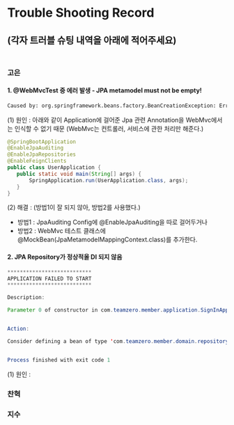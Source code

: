 # Trouble Shooting Record

## (각자 트러블 슈팅 내역을 아래에 적어주세요) <br> <br>          

### 고은
#### 1. @WebMvcTest 중 에러 발생 - JPA metamodel must not be empty!
```bash
Caused by: org.springframework.beans.factory.BeanCreationException: Error creating bean with name 'jpaAuditingHandler': Cannot resolve reference to bean 'jpaMappingContext' while setting constructor argument; nested exception is org.springframework.beans.factory.BeanCreationException: Error creating bean with name 'jpaMappingContext': Invocation of init method failed; nested exception is java.lang.IllegalArgumentException: JPA metamodel must not be empty!
```
 (1) 원인 : 아래와 같이 Application에 걸어준 Jpa 관련 Annotation을 WebMvc에서는 인식할 수 없기 때문 (WebMvc는 컨트롤러, 서비스에 관한 처리만 해준다.)
 ```java
@SpringBootApplication
@EnableJpaAuditing
@EnableJpaRepositories
@EnableFeignClients
public class UserApplication {
    public static void main(String[] args) {
        SpringApplication.run(UserApplication.class, args);
    }
}
 ```
 (2) 해결 : (방법1이 잘 되지 않아, 방법2를 사용했다.)
 - 방법1 : JpaAuditing Config에 @EnableJpaAuditing을 따로 걸어두거나
 - 방법2 : WebMvc 테스트 클래스에 @MockBean(JpaMetamodelMappingContext.class)를 추가한다.

#### 2. JPA Repository가 정상적올 DI 되지 않음
```java
***************************
APPLICATION FAILED TO START
***************************

Description:

Parameter 0 of constructor in com.teamzero.member.application.SignInApplication required a bean of type 'com.teamzero.member.domain.repository.MemberRepository' that could not be found.


Action:

Consider defining a bean of type 'com.teamzero.member.domain.repository.MemberRepository' in your configuration.


Process finished with exit code 1

```
(1) 원인 : 

### 찬혁

### 지수